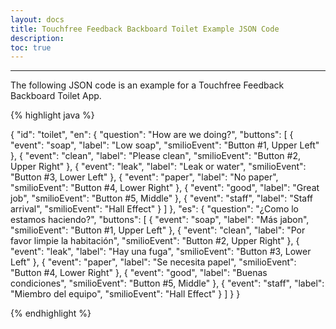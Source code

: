 ```yaml
---
layout: docs
title: Touchfree Feedback Backboard Toilet Example JSON Code
description: 
toc: true
---
```


---------------------------------------


The following JSON code is an example for a Touchfree Feedback Backboard Toilet App.




{% highlight java %}

{
  "id": "toilet",
  "en": {
    "question": "How are we doing?",
    "buttons": [
      {
        "event": "soap",
        "label": "Low soap",
        "smilioEvent": "Button #1, Upper Left"
      },
      {
        "event": "clean",
        "label": "Please clean",
        "smilioEvent": "Button #2, Upper Right"
      },
      {
        "event": "leak",
        "label": "Leak or water",
        "smilioEvent": "Button #3, Lower Left"
      },
      {
        "event": "paper",
        "label": "No paper",
        "smilioEvent": "Button #4, Lower Right"
      },
      {
        "event": "good",
        "label": "Great job",
        "smilioEvent": "Button #5, Middle"
      },
      {
        "event": "staff",
        "label": "Staff arrival",
        "smilioEvent": "Hall Effect"
      }
    ]
  },
  "es": {
    "question": "¿Como lo estamos haciendo?",
    "buttons": [
      {
        "event": "soap",
        "label": "Más jabon",
        "smilioEvent": "Button #1, Upper Left"
      },
      {
        "event": "clean",
        "label": "Por favor limpie la habitación",
        "smilioEvent": "Button #2, Upper Right"
      },
      {
        "event": "leak",
        "label": "Hay una fuga",
        "smilioEvent": "Button #3, Lower Left"
      },
      {
        "event": "paper",
        "label": "Se necesita papel",
        "smilioEvent": "Button #4, Lower Right"
      },
      {
        "event": "good",
        "label": "Buenas condiciones",
        "smilioEvent": "Button #5, Middle"
      },
      {
        "event": "staff",
        "label": "Miembro del equipo",
        "smilioEvent": "Hall Effect"
      }
    ]
  }
}

{% endhighlight %}